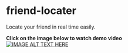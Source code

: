 # friend-locater
Locate your friend in real time easily.

<b>Click on the image below to watch demo video </b><br>
[![IMAGE ALT TEXT HERE](https://github.com/suzhant/friend-locater/assets/54432347/13230837-24ff-4a16-bd6e-3a71dc802400)](https://youtu.be/r4ABO2mESOM)
